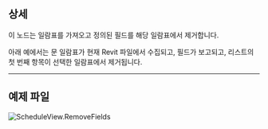 ## 상세
이 노드는 일람표를 가져오고 정의된 필드를 해당 일람표에서 제거합니다.

아래 예에서는 문 일람표가 현재 Revit 파일에서 수집되고, 필드가 보고되고, 리스트의 첫 번째 항목이 선택한 일람표에서 제거됩니다.

___
## 예제 파일

![ScheduleView.RemoveFields](./Revit.Elements.Views.ScheduleView.RemoveFields_img.jpg)
